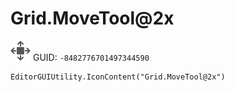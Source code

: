 # Grid.MoveTool@2x
![](/img/Grid.MoveTool@2x.png)
GUID: `-8482776701497344590`
```
EditorGUIUtility.IconContent("Grid.MoveTool@2x")
```
